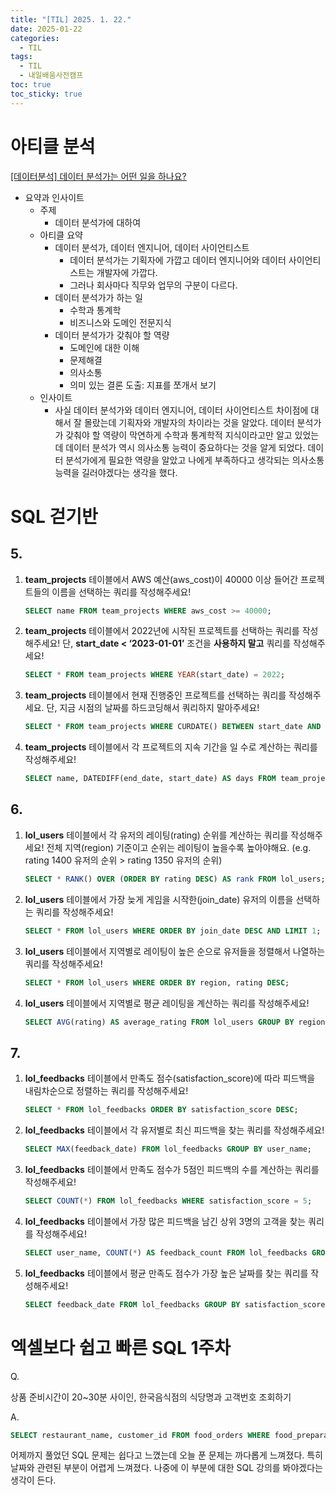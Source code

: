 ```yaml
---
title: "[TIL] 2025. 1. 22."
date: 2025-01-22
categories:
  - TIL
tags:
  - TIL
  - 내일배움사전캠프
toc: true
toc_sticky: true
---
```

# 아티클 분석

[[데이터분석] 데이터 분석가는 어떤 일을 하나요?](https://medium.com/modulabs/%EC%BD%98%ED%85%90%EC%B8%A0-%ED%81%AC%EB%A6%AC%EC%97%90%EC%9D%B4%ED%84%B0-%EC%86%8C%EA%B0%9C-b2455d77c6d0)

- 요약과 인사이트
    - 주제
	    - 데이터 분석가에 대하여
	- 아티클 요약
		- 데이터 분석가, 데이터 엔지니어, 데이터 사이언티스트
			- 데이터 분석가는 기획자에 가깝고 데이터 엔지니어와 데이터 사이언티스트는 개발자에 가깝다.
	        - 그러나 회사마다 직무와 업무의 구분이 다르다.
	    - 데이터 분석가가 하는 일
	        - 수학과 통계학
	        - 비즈니스와 도메인 전문지식
	    - 데이터 분석가가 갖춰야 할 역량
	        - 도메인에 대한 이해
	        - 문제해결
	        - 의사소통
	        - 의미 있는 결론 도출: 지표를 쪼개서 보기
    - 인사이트
	    - 사실 데이터 분석가와 데이터 엔지니어, 데이터 사이언티스트 차이점에 대해서 잘 몰랐는데 기획자와 개발자의 차이라는 것을 알았다. 데이터 분석가가 갖춰야 할 역량이 막연하게 수학과 통계학적 지식이라고만 알고 있었는데 데이터 분석가 역시 의사소통 능력이 중요하다는 것을 알게 되었다. 데이터 분석가에게 필요한 역량을 알았고 나에게 부족하다고 생각되는 의사소통 능력을 길러야겠다는 생각을 했다.
    

# SQL 걷기반

## 5.

1. **team_projects** 테이블에서 AWS 예산(aws_cost)이 40000 이상 들어간 프로젝트들의 이름을 선택하는 쿼리를 작성해주세요!
    
    ```sql
    SELECT name FROM team_projects WHERE aws_cost >= 40000; 
    ```
    
2. **team_projects** 테이블에서 2022년에 시작된 프로젝트를 선택하는 쿼리를 작성해주세요! 단, **start_date < ‘2023-01-01’** 조건을 **사용하지 말고** 쿼리를 작성해주세요!
    
    ```sql
    SELECT * FROM team_projects WHERE YEAR(start_date) = 2022;
    ```
    
3. **team_projects** 테이블에서 현재 진행중인 프로젝트를 선택하는 쿼리를 작성해주세요. 단, 지금 시점의 날짜를 하드코딩해서 쿼리하지 말아주세요!
    
    ```sql
    SELECT * FROM team_projects WHERE CURDATE() BETWEEN start_date AND end_date;
    ```
    
4. **team_projects** 테이블에서 각 프로젝트의 지속 기간을 일 수로 계산하는 쿼리를 작성해주세요!
    
    ```sql
    SELECT name, DATEDIFF(end_date, start_date) AS days FROM team_projects; 
    ```
    

## 6.

1. **lol_users** 테이블에서 각 유저의 레이팅(rating) 순위를 계산하는 쿼리를 작성해주세요! 전체 지역(region) 기준이고 순위는 레이팅이 높을수록 높아야해요. (e.g. rating 1400 유저의 순위 > rating 1350 유저의 순위)
    
    ```sql
    SELECT * RANK() OVER (ORDER BY rating DESC) AS rank FROM lol_users;
    ```
    
2. **lol_users** 테이블에서 가장 늦게 게임을 시작한(join_date) 유저의 이름을 선택하는 쿼리를 작성해주세요!
    
    ```sql
    SELECT * FROM lol_users WHERE ORDER BY join_date DESC AND LIMIT 1;
    ```
    
3. **lol_users** 테이블에서 지역별로 레이팅이 높은 순으로 유저들을 정렬해서 나열하는 쿼리를 작성해주세요!
    
    ```sql
    SELECT * FROM lol_users WHERE ORDER BY region, rating DESC;
    ```
    
4. **lol_users** 테이블에서 지역별로 평균 레이팅을 계산하는 쿼리를 작성해주세요!
    
    ```sql
    SELECT AVG(rating) AS average_rating FROM lol_users GROUP BY region;
    ```
    

## 7.

1. **lol_feedbacks** 테이블에서 만족도 점수(satisfaction_score)에 따라 피드백을 내림차순으로 정렬하는 쿼리를 작성해주세요!
    
    ```sql
    SELECT * FROM lol_feedbacks ORDER BY satisfaction_score DESC;
    ```
    
2. **lol_feedbacks** 테이블에서 각 유저별로 최신 피드백을 찾는 쿼리를 작성해주세요!
    
    ```sql
    SELECT MAX(feedback_date) FROM lol_feedbacks GROUP BY user_name; 
    ```
    
3. **lol_feedbacks** 테이블에서 만족도 점수가 5점인 피드백의 수를 계산하는 쿼리를 작성해주세요!
    
    ```sql
    SELECT COUNT(*) FROM lol_feedbacks WHERE satisfaction_score = 5;
    ```
    
4. **lol_feedbacks** 테이블에서 가장 많은 피드백을 남긴 상위 3명의 고객을 찾는 쿼리를 작성해주세요!
    
    ```sql
    SELECT user_name, COUNT(*) AS feedback_count FROM lol_feedbacks GROUP BY user_name ORDER BY feedback_count DESC LIMIT 3; 
    ```
    
5. **lol_feedbacks** 테이블에서 평균 만족도 점수가 가장 높은 날짜를 찾는 쿼리를 작성해주세요!
    
    ```sql
    SELECT feedback_date FROM lol_feedbacks GROUP BY satisfaction_score ORDER BY AVG(satisfaction_score) DESC LIMIT 1;
    ```
    

# 엑셀보다 쉽고 빠른 SQL 1주차

Q.

상품 준비시간이 20~30분 사이인, 한국음식점의 식당명과 고객번호 조회하기

A.

```sql
SELECT restaurant_name, customer_id FROM food_orders WHERE food_preparation_time BETWEEN 20 AND 30 AND cuisine_type = 'Korean'; 
```

어제까지 풀었던 SQL 문제는 쉽다고 느꼈는데 오늘 푼 문제는 까다롭게 느껴졌다. 특히 날짜와 관련된 부분이 어렵게 느껴졌다. 나중에 이 부분에 대한 SQL 강의를 봐야겠다는 생각이 든다.